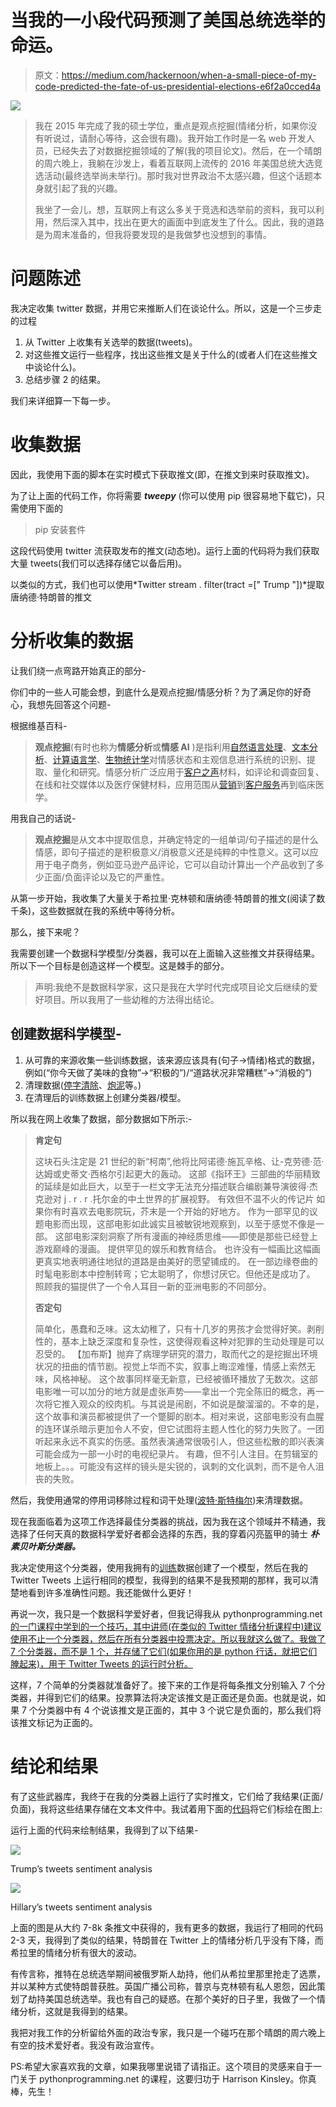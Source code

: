 # 当我的一小段代码预测了美国总统选举的命运。

> 原文：<https://medium.com/hackernoon/when-a-small-piece-of-my-code-predicted-the-fate-of-us-presidential-elections-e6f2a0cced4a>

![](img/c9d56344b46d56e0c3177ec45b9862ba.png)

> 我在 2015 年完成了我的硕士学位，重点是观点挖掘(情绪分析，如果你没有听说过，请耐心等待，这会很有趣)。我开始工作时是一名 web 开发人员，已经失去了对数据挖掘领域的了解(我的项目论文)。然后，在一个晴朗的周六晚上，我躺在沙发上，看着互联网上流传的 2016 年美国总统大选竞选活动(最终选举尚未举行)。那时我对世界政治不太感兴趣，但这个话题本身就引起了我的兴趣。
> 
> 我坐了一会儿，想，互联网上有这么多关于竞选和选举前的资料，我可以利用，然后深入其中，找出在更大的画面中到底发生了什么。因此，我的道路是为周末准备的，但我将要发现的是我做梦也没想到的事情。

# 问题陈述

我决定收集 twitter 数据，并用它来推断人们在谈论什么。所以，这是一个三步走的过程

1.  从 Twitter 上收集有关选举的数据(tweets)。
2.  对这些推文运行一些程序，找出这些推文是关于什么的(或者人们在这些推文中谈论什么)。
3.  总结步骤 2 的结果。

我们来详细算一下每一步。

# 收集数据

因此，我使用下面的脚本在实时模式下获取推文(即，在推文到来时获取推文)。

为了让上面的代码工作，你将需要 ***tweepy*** (你可以使用 pip 很容易地下载它)，只需使用下面的

> pip 安装套件

这段代码使用 twitter 流获取发布的推文(动态地)。运行上面的代码将为我们获取大量 tweets(我们可以选择存储它以备后用)。

以类似的方式，我们也可以使用*Twitter stream . filter(tract =[" Trump "])*提取唐纳德·特朗普的推文

# 分析收集的数据

让我们绕一点弯路开始真正的部分-

你们中的一些人可能会想，到底什么是观点挖掘/情感分析？为了满足你的好奇心，我想先回答这个问题-

根据维基百科-

> **观点挖掘**(有时也称为**情感分析**或**情感 AI** )是指利用[自然语言处理](https://en.wikipedia.org/wiki/Natural_language_processing)、[文本分析](https://en.wikipedia.org/wiki/Text_analytics)、[计算语言学](https://en.wikipedia.org/wiki/Computational_linguistics)、[生物统计学](https://en.wikipedia.org/wiki/Biometrics)对情感状态和主观信息进行系统的识别、提取、量化和研究。情感分析广泛应用于[客户之声](https://en.wikipedia.org/wiki/Voice_of_the_customer)材料，如评论和调查回复、在线和社交媒体以及医疗保健材料，应用范围从[营销](https://en.wikipedia.org/wiki/Marketing)到[客户服务](https://en.wikipedia.org/wiki/Customer_relationship_management)再到临床医学。

用我自己的话说-

> **观点挖掘**是从文本中提取信息，并确定特定的一组单词/句子描述的是什么情感，即句子描述的是积极意义/消极意义还是纯粹的中性意义。这可以应用于电子商务，例如亚马逊产品评论，它可以自动计算出一个产品收到了多少正面/负面评论以及它的严重性。

从第一步开始，我收集了大量关于希拉里·克林顿和唐纳德·特朗普的推文(阅读了数千条)，这些数据就在我的系统中等待分析。

那么，接下来呢？

我需要创建一个数据科学模型/分类器，我可以在上面输入这些推文并获得结果。所以下一个目标是创造这样一个模型。这是棘手的部分。

> 声明:我绝不是数据科学家，这只是我在大学时代完成项目论文后继续的爱好项目。所以我用了一些幼稚的方法得出结论。

## 创建数据科学模型-

1.  从可靠的来源收集一些训练数据，该来源应该具有(句子->情绪)格式的数据，例如(“你今天做了美味的食物”->“积极的”)/“道路状况非常糟糕”->“消极的”)
2.  清理数据([停字清除](https://www.geeksforgeeks.org/removing-stop-words-nltk-python/)、[炮泥](https://en.wikipedia.org/wiki/Stemming)等。)
3.  在清理后的训练数据上创建分类器/模型。

所以我在网上收集了数据，部分数据如下所示:-

> **肯定句**
> 
> 这块石头注定是 21 世纪的新“柯南”,他将比阿诺德·施瓦辛格、让-克劳德·范·达姆或史蒂文·西格尔引起更大的轰动。
> 这部《指环王》三部曲的华丽精致的延续是如此巨大，以至于一栏文字无法充分描述联合编剧兼导演彼得·杰克逊对 j . r . r .托尔金的中土世界的扩展视野。
> 有效但不温不火的传记片
> 如果你有时喜欢去电影院玩，芥末是一个开始的好地方。
> 作为一部罕见的议题电影而出现，这部电影如此诚实且被敏锐地观察到，以至于感觉不像是一部。
> 这部电影深刻洞察了所有漫画的神经质思维——即使是那些已经登上游戏巅峰的漫画。
> 提供罕见的娱乐和教育结合。
> 也许没有一幅画比这幅画更真实地表明通往地狱的道路是由美好的愿望铺成的。
> 在一部边缘卷曲的时髦电影剧本中控制转弯；它太聪明了，你想讨厌它。但他还是成功了。
> 照顾我的猫提供了一个令人耳目一新的亚洲电影的不同部分。
> 
> **否定句**
> 
> 简单化，愚蠢和乏味。这太幼稚了，只有十几岁的男孩才会觉得好笑。剥削性的，基本上缺乏深度和复杂性，这使得观看这种对犯罪的生动处理是可以忍受的。
> 【加布斯】抛弃了病理学研究的潜力，取而代之的是挖掘出环境状况的扭曲的情节剧。视觉上华而不实，叙事上晦涩难懂，情感上索然无味，风格神秘。
> 这个故事同样毫无新意，已经被循环播放了无数次。这部电影唯一可以加分的地方就是虚张声势——拿出一个完全陈旧的概念，再一次将它推入观众的绞肉机。与其说是闹剧，不如说是酸溜溜的。不幸的是，这个故事和演员都被提供了一个蹩脚的剧本。相对来说，这部电影没有血腥的连环谋杀暗示更加令人不安，但它试图将主题人性化的努力失败了。一团听起来永远不真实的伤感。虽然表演通常很吸引人，但这些松散的即兴表演可能会成为一部一小时的电视纪录片。
> 有趣，但不引人注目。在剪辑室的地板上。。。可能没有这样的镜头是尖锐的，讽刺的文化讽刺，而不是令人沮丧的失败。

然后，我使用通常的停用词移除过程和词干处理([波特·斯特梅尔](http://snowball.tartarus.org/algorithms/porter/stemmer.html))来清理数据。

现在我面临着为这项工作选择最佳分类器的挑战，因为我在这个领域并不精通，我选择了任何天真的数据科学爱好者都会选择的东西，我的穿着闪亮盔甲的骑士 ***朴素贝叶斯分类器。***

我决定使用这个分类器，使用我拥有的[训练](https://hackernoon.com/tagged/training)数据创建了一个模型，然后在我的 Twitter Tweets 上运行相同的模型，我得到的结果不是我预期的那样，我可以清楚地看到许多准确性问题。我还能做什么更好！

再说一次，我只是一个数据科学爱好者，但我记得我从 pythonprogramming.net[的一门课程中学到的一个技巧，其中讲师(在类似的 Twitter 情绪分析课程中)建议使用不止一个分类器，然后在所有分类器中投票决定。所以我就这么做了。我做了 7 个分类器，而不是 1 个，并存储了它们(如果你用的是 python 行话，就把它们腌起来)，用于 Twitter Tweets 的运行时分析。](https://pythonprogramming.net)

这样，7 个简单的分类器就准备好了。接下来的工作是将每条推文分别输入 7 个分类器，并得到它们的结果。投票算法将决定该推文是正面还是负面。也就是说，如果 7 个分类器中有 4 个说该推文是正面的，其中 3 个说它是负面的，那么我们将该推文标记为正面的。

# 结论和结果

有了这些武器库，我终于在我的分类器上运行了实时推文，它们给了我结果(正面/负面)，我将这些结果存储在文本文件中。我试着用下面的[代码](https://hackernoon.com/tagged/code)将它们标绘在图上:

运行上面的代码来绘制结果，我得到了以下结果-

![](img/dd55abb8c97c0a13b0a9f46195949588.png)

Trump’s tweets sentiment analysis

![](img/483bdd2e2347acf0d260640d844c1e20.png)

Hillary’s tweets sentiment analysis

上面的图是从大约 7-8k 条推文中获得的，我有更多的数据，我运行了相同的代码 2-3 天，我得到了类似的结果，特朗普在 Twitter 上的情绪分析几乎没有下降，而希拉里的情绪分析有很大的波动。

有传言称，推特在总统选举期间被俄罗斯人劫持，他们从希拉里那里抢走了选票，并以某种方式使特朗普获胜。英国广播公司称，普京与克林顿有私人恩怨，因此策划了劫持美国总统选举。我也有自己的疑惑。在那个美好的日子里，我做了一个情绪分析，这就是我得到的结果。

我把对我工作的分析留给外面的政治专家，我只是一个碰巧在那个晴朗的周六晚上有空的技术爱好者。我没有政治宣传。

PS:希望大家喜欢我的文章，如果我哪里说错了请指正。这个项目的灵感来自于一门关于 pythonprogramming.net 的课程，这要归功于 Harrison Kinsley。你真棒，先生！